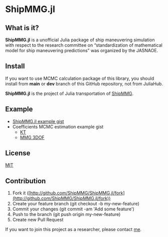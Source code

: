 # ShipMMG.jl

## What is it?

**ShipMMG.jl** is a unofficial Julia package of ship maneuvering simulation with respect to the research committee on “standardization of mathematical model for ship maneuvering predictions” was organized by the JASNAOE.

## Install

If you want to use MCMC calculation package of this library, you should install from **main** or **dev** branch of this GitHub repository, not from JuliaHub.

**ShipMMG.jl** is the project of Julia transportation of [ShipMMG](https://github.com/ShipMMG/shipmmg).

## Example

- [ShipMMG.jl example gist](https://gist.github.com/taiga4112/960c174b876790962e18f29e031c02dc)
- Coefficients MCMC estimation example gist
  - [KT](https://gist.github.com/taiga4112/9551990f1758b634b763a34504088753)
  - [MMG 3DOF](https://gist.github.com/taiga4112/9551990f1758b634b763a34504088753)

## License

[MIT](https://github.com/ShipMMG/shipmmg/blob/master/LICENSE)

## Contribution

1. Fork it ([http://github.com/ShipMMG/ShipMMG.jl/fork](http://github.com/ShipMMG/ShipMMG.jl/fork))
2. Create your feature branch (git checkout -b my-new-feature)
3. Commit your changes (git commit -am 'Add some feature')
4. Push to the branch (git push origin my-new-feature)
5. Create new Pull Request

If you want to join this project as a researcher, please contact [me](https://github.com/taiga4112).
